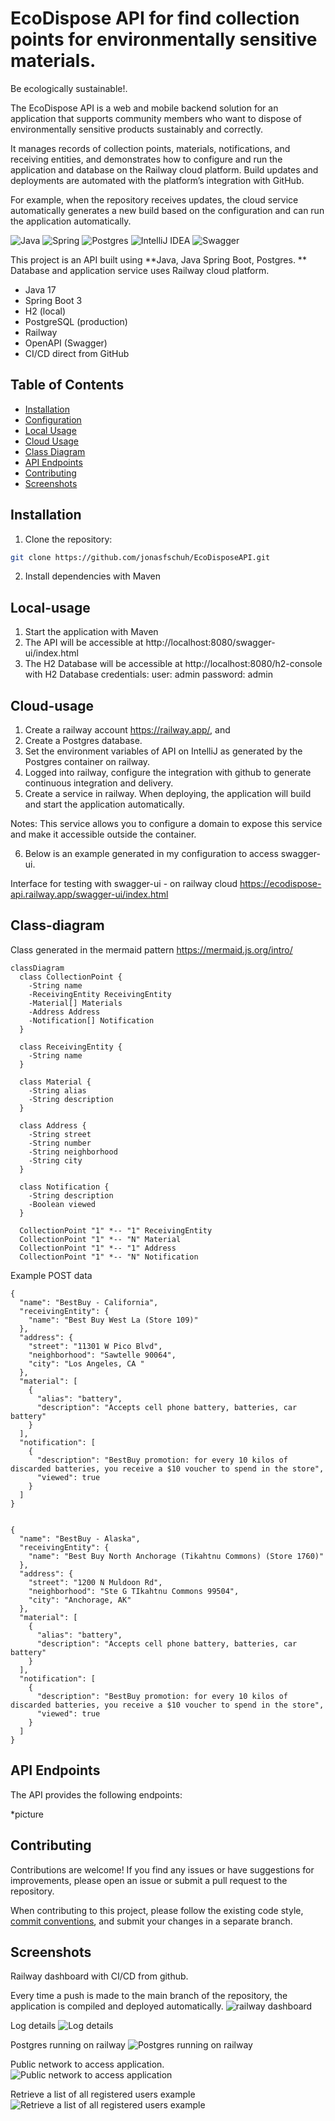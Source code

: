 # EcoDispose API for find collection points for environmentally sensitive materials. 
Be ecologically sustainable!.

The EcoDispose API is a web and mobile backend solution for an application that supports community members who want to dispose of environmentally sensitive products sustainably and correctly.

It manages records of collection points, materials, notifications, and receiving entities, and demonstrates how to configure and run the application and database on the Railway cloud platform. Build updates and deployments are automated with the platform’s integration with GitHub.

For example, when the repository receives updates, the cloud service automatically generates a new build based on the configuration and can run the application automatically.

![Java](https://img.shields.io/badge/java-%23ED8B00.svg?style=for-the-badge&logo=openjdk&logoColor=white)
![Spring](https://img.shields.io/badge/spring-%236DB33F.svg?style=for-the-badge&logo=spring&logoColor=white)
![Postgres](https://img.shields.io/badge/postgres-%23316192.svg?style=for-the-badge&logo=postgresql&logoColor=white)
![IntelliJ IDEA](https://img.shields.io/badge/IntelliJIDEA-000000.svg?style=for-the-badge&logo=intellij-idea&logoColor=white)
![Swagger](https://img.shields.io/badge/-Swagger-%23Clojure?style=for-the-badge&logo=swagger&logoColor=white)

This project is an API built using **Java, Java Spring Boot, Postgres. **
Database and application service uses Railway cloud platform.

- Java 17
- Spring Boot 3 
- H2 (local) 
- PostgreSQL (production) 
- Railway 
- OpenAPI (Swagger) 
- CI/CD direct from GitHub 

## Table of Contents

- [Installation](#installation)
- [Configuration](#configuration)
- [Local Usage](#local-usage)
- [Cloud Usage](#cloud-usage)
- [Class Diagram](#class-diagram)
- [API Endpoints](#api-endpoints)
- [Contributing](#contributing)
- [Screenshots](#screenshots)

## Installation

1. Clone the repository:

```bash
git clone https://github.com/jonasfschuh/EcoDisposeAPI.git
```

2. Install dependencies with Maven

## Local-usage

1. Start the application with Maven
2. The API will be accessible at http://localhost:8080/swagger-ui/index.html
3. The H2 Database will be accessible at http://localhost:8080/h2-console
with H2 Database credentials: user: admin password: admin 

## Cloud-usage

1. Create a railway account https://railway.app/, and
2. Create a Postgres database.
3. Set the environment variables of API on IntelliJ as generated by the Postgres container on railway.
4. Logged into railway, configure the integration with github to generate continuous integration and delivery.
5. Create a service in railway. When deploying, the application will build and start the application automatically.

Notes: This service allows you to configure a domain to expose this service and make it accessible outside the container.

6. Below is an example generated in my configuration to access swagger-ui.

Interface for testing with swagger-ui - on railway cloud
https://ecodispose-api.railway.app/swagger-ui/index.html

## Class-diagram

Class generated in the mermaid pattern https://mermaid.js.org/intro/

```mermaid
classDiagram
  class CollectionPoint {                   
    -String name
    -ReceivingEntity ReceivingEntity
    -Material[] Materials
    -Address Address
    -Notification[] Notification
  }

  class ReceivingEntity {                    
    -String name
  }

  class Material {                           
    -String alias
    -String description
  }

  class Address {                            
    -String street
    -String number 
    -String neighborhood
    -String city 
  }

  class Notification {                      
    -String description
    -Boolean viewed
  }

  CollectionPoint "1" *-- "1" ReceivingEntity
  CollectionPoint "1" *-- "N" Material
  CollectionPoint "1" *-- "1" Address
  CollectionPoint "1" *-- "N" Notification

```

Example POST data

```
{
  "name": "BestBuy - California",
  "receivingEntity": {
    "name": "Best Buy West La (Store 109)"
  },
  "address": {
    "street": "11301 W Pico Blvd",
    "neighborhood": "Sawtelle 90064",
    "city": "Los Angeles, CA "
  },
  "material": [
    {
      "alias": "battery",
      "description": "Accepts cell phone battery, batteries, car battery"
    }
  ],
  "notification": [
    {
      "description": "BestBuy promotion: for every 10 kilos of discarded batteries, you receive a $10 voucher to spend in the store",
      "viewed": true
    }
  ]
}


{
  "name": "BestBuy - Alaska",
  "receivingEntity": {
    "name": "Best Buy North Anchorage (Tikahtnu Commons) (Store 1760)"
  },
  "address": {
    "street": "1200 N Muldoon Rd",
    "neighborhood": "Ste G TIkahtnu Commons 99504",
    "city": "Anchorage, AK"
  },
  "material": [
    {
      "alias": "battery",
      "description": "Accepts cell phone battery, batteries, car battery"
    }
  ],
  "notification": [
    {
      "description": "BestBuy promotion: for every 10 kilos of discarded batteries, you receive a $10 voucher to spend in the store",
      "viewed": true
    }
  ]
}

```


## API Endpoints

The API provides the following endpoints:

*picture

## Contributing

Contributions are welcome! If you find any issues or have suggestions for improvements, please open an issue or submit a pull request to the repository.

When contributing to this project, please follow the existing code style, [commit conventions](https://www.conventionalcommits.org/en/v1.0.0/), and submit your changes in a separate branch.

## Screenshots

Railway dashboard with CI/CD from github.

Every time a push is made to the main branch of the repository, the application is compiled and deployed automatically.
![railway dashboard](https://github.com/jonasfschuh/JavaRESTfulAPI/blob/main/docs/img/railway_dashboard.gif?raw=true&sanitize=true) 

Log details
![Log details](https://github.com/jonasfschuh/JavaRESTfulAPI/blob/main/docs/img/logs_details.gif?raw=true&sanitize=true)

Postgres running on railway
![Postgres running on railway](https://github.com/jonasfschuh/JavaRESTfulAPI/blob/main/docs/img/postgres%20running%20on%20railway.gif?raw=true&sanitize=true)

Public network to access application. 
![Public network to access application](https://github.com/jonasfschuh/JavaRESTfulAPI/blob/main/docs/img/public%20network%20to%20access%20application.gif?raw=true&sanitize=true)

Retrieve a list of all registered users example
![Retrieve a list of all registered users example](https://github.com/jonasfschuh/JavaRESTfulAPI/blob/main/docs/img/Retrieve%20a%20list%20of%20all%20registered%20users%20example.gif?raw=true&sanitize=true)













